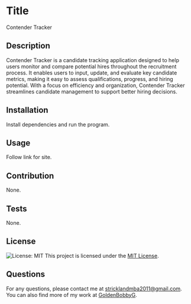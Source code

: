 
# Title
Contender Tracker

## Description
Contender Tracker is a candidate tracking application designed to help users monitor and compare potential hires throughout the recruitment process. It enables users to input, update, and evaluate key candidate metrics, making it easy to assess qualifications, progress, and hiring potential. With a focus on efficiency and organization, Contender Tracker streamlines candidate management to support better hiring decisions.

## Installation
Install dependencies and run the program.

## Usage
Follow link for site.

## Contribution
None.

## Tests
None.


## License
![License: MIT](https://img.shields.io/badge/License-MIT-yellow.svg)
This project is licensed under the [MIT License](https://opensource.org/licenses/MIT).



## Questions
For any questions, please contact me at [stricklandmba2011@gmail.com](mailto:stricklandmba2011@gmail.com).
You can also find more of my work at [GoldenBobbyG](https://github.com/GoldenBobbyG).
